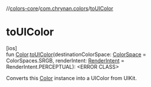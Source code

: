 //[colors-core](../../index.md)/[com.chrynan.colors](index.md)/[toUIColor](to-u-i-color.md)

# toUIColor

[ios]\
fun [Color](-color/index.md#-1744101215%2FExtensions%2F1322278016).[toUIColor](to-u-i-color.md)(destinationColorSpace: [ColorSpace](../../../colors-core/colors-core/com.chrynan.colors.space/-color-space/index.md) = ColorSpaces.SRGB, renderIntent: [RenderIntent](../../../colors-core/colors-core/com.chrynan.colors.space/-render-intent/index.md) = RenderIntent.PERCEPTUAL): <!---  GfmCommand {"@class":"org.jetbrains.dokka.gfm.ResolveLinkGfmCommand","dri":{"packageName":"","classNames":"<ERROR CLASS>","callable":null,"target":{"@class":"org.jetbrains.dokka.links.PointingToDeclaration"},"extra":null}} --->&lt;ERROR CLASS&gt;<!--- --->

Converts this [Color](-color/index.md#-1744101215%2FExtensions%2F1322278016) instance into a UIColor from UIKit.

